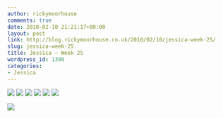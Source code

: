```yaml
---
author: rickymoorhouse
comments: true
date: 2010-02-10 21:21:17+00:00
layout: post
link: http://blog.rickymoorhouse.co.uk/2010/02/10/jessica-week-25/
slug: jessica-week-25
title: Jessica – Week 25
wordpress_id: 1390
categories:
- Jessica
---
```


[![](/ricky/images/jessica/25-2.png)](/ricky/images/jessica/25-2.jpg) [![](/ricky/images/jessica/25-4.png)](/ricky/images/jessica/25-4.jpg) [![](/ricky/images/jessica/25-5.png)](/ricky/images/jessica/25-5.jpg) [![](/ricky/images/jessica/25-7.png)](/ricky/images/jessica/25-7.jpg) [![](/ricky/images/jessica/25-3.png)](/ricky/images/jessica/25-3.jpg) [![](/ricky/images/jessica/25-1.png)](/ricky/images/jessica/25-1.jpg)




![](/ricky/images/jessica/25-6.jpg)
